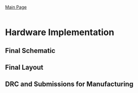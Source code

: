[Main Page](../Title.md)<br><br>

# Hardware Implementation

## Final Schematic


## Final Layout


## DRC and Submissions for Manufacturing
